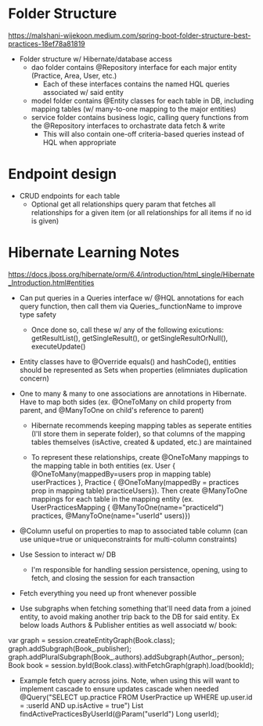 # Folder Structure
https://malshani-wijekoon.medium.com/spring-boot-folder-structure-best-practices-18ef78a81819

- Folder structure w/ Hibernate/database access
  - dao folder contains @Repository interface for each major entity (Practice, Area, User, etc.)
    - Each of these interfaces contains the named HQL queries associated w/ said entity
  - model folder contains @Entity classes for each table in DB, including mapping tables (w/ many-to-one mapping to the major entities)
  - service folder contains business logic, calling query functions from the @Repository interfaces to orchastrate data fetch & write
    - This will also contain one-off criteria-based queries instead of HQL when appropriate  

# Endpoint design
- CRUD endpoints for each table
  - Optional get all relationships query param that fetches all relationships for a given item (or all relationships for all items if no id is given)

# Hibernate Learning Notes
https://docs.jboss.org/hibernate/orm/6.4/introduction/html_single/Hibernate_Introduction.html#entities
- Can put queries in a Queries interface w/ @HQL annotations for each query function, then call them via Queries_.functionName to improve type safety

  - Once done so, call these w/ any of the following exicutions: getResultList(), getSingleResult(), or getSingleResultOrNull(), executeUpdate()

- Entity classes have to @Override equals() and hashCode(), entities should be represented as Sets when properties (elimniates duplication concern)

- One to many & many to one associations are annotations in Hibernate. Have to map both sides (ex. @OneToMany on child property from parent, and @ManyToOne on child's reference to parent)

  - Hibernate recommends keeping mapping tables as seperate entities (I'll store them in seperate folder), so that columns of the mapping tables themselves (isActive, created & updated, etc.) are maintained

  - To represent these relationships, create @OneToMany mappings to the mapping table in both entities (ex. User { @OneToMany(mappedBy=users prop in mapping table) userPractices }, Practice { @OneToMany(mappedBy = practices prop in mapping table) practiceUsers}). Then create @ManyToOne mappings for each table in the mapping entity (ex. UserPracticesMapping { @ManyToOne(name="practiceId") practices, @ManyToOne(name="userId" users)})

- @Column useful on properties to map to associated table column (can use unique=true or uniqueconstraints for multi-column constraints)

- Use Session to interact w/ DB
   - I'm responsible for handling session persistence, opening, using to fetch, and closing the session for each transaction

- Fetch everything you need up front whenever possible

- Use subgraphs when fetching something that'll need data from a joined entity, to avoid making another trip back to the DB for said entity. Ex below loads Authors & Publisher entities as well associatd w/ book:
  
var graph = session.createEntityGraph(Book.class);
graph.addSubgraph(Book_.publisher);
graph.addPluralSubgraph(Book_.authors).addSubgraph(Author_.person);
Book book = session.byId(Book.class).withFetchGraph(graph).load(bookId);

- Example fetch query across joins. Note, when using this will want to implement cascade to ensure updates cascade when needed
@Query("SELECT up.practice FROM UserPractice up WHERE up.user.id = :userId AND up.isActive = true")
List<Practice> findActivePracticesByUserId(@Param("userId") Long userId);
